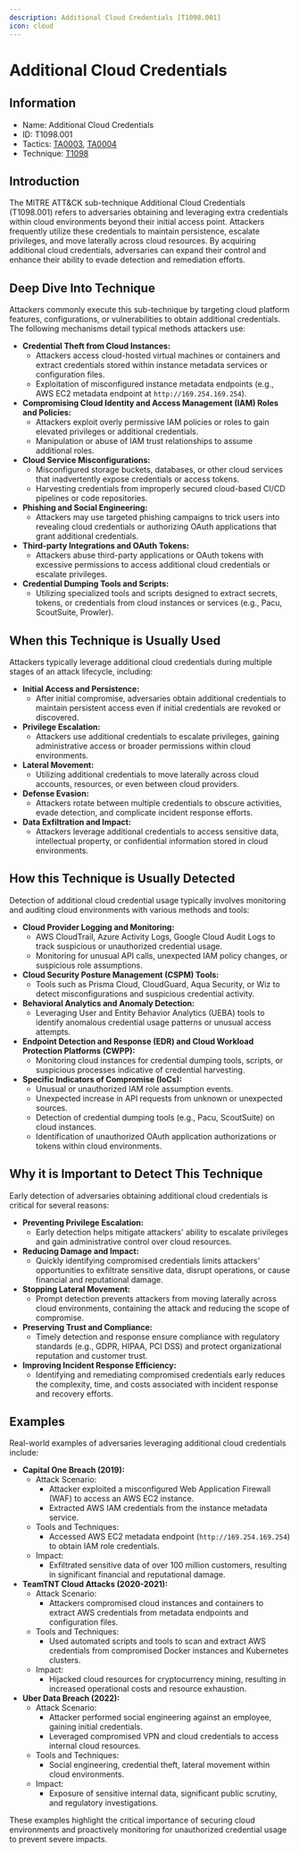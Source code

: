 ```yaml
---
description: Additional Cloud Credentials [T1098.001]
icon: cloud
---
```


# Additional Cloud Credentials

## Information

* Name: Additional Cloud Credentials
* ID: T1098.001
* Tactics: [TA0003](../), [TA0004](../../ta0004/)
* Technique: [T1098](./)

## Introduction

The MITRE ATT\&CK sub-technique Additional Cloud Credentials (T1098.001) refers to adversaries obtaining and leveraging extra credentials within cloud environments beyond their initial access point. Attackers frequently utilize these credentials to maintain persistence, escalate privileges, and move laterally across cloud resources. By acquiring additional cloud credentials, adversaries can expand their control and enhance their ability to evade detection and remediation efforts.

## Deep Dive Into Technique

Attackers commonly execute this sub-technique by targeting cloud platform features, configurations, or vulnerabilities to obtain additional credentials. The following mechanisms detail typical methods attackers use:

* **Credential Theft from Cloud Instances:**
  * Attackers access cloud-hosted virtual machines or containers and extract credentials stored within instance metadata services or configuration files.
  * Exploitation of misconfigured instance metadata endpoints (e.g., AWS EC2 metadata endpoint at `http://169.254.169.254`).
* **Compromising Cloud Identity and Access Management (IAM) Roles and Policies:**
  * Attackers exploit overly permissive IAM policies or roles to gain elevated privileges or additional credentials.
  * Manipulation or abuse of IAM trust relationships to assume additional roles.
* **Cloud Service Misconfigurations:**
  * Misconfigured storage buckets, databases, or other cloud services that inadvertently expose credentials or access tokens.
  * Harvesting credentials from improperly secured cloud-based CI/CD pipelines or code repositories.
* **Phishing and Social Engineering:**
  * Attackers may use targeted phishing campaigns to trick users into revealing cloud credentials or authorizing OAuth applications that grant additional credentials.
* **Third-party Integrations and OAuth Tokens:**
  * Attackers abuse third-party applications or OAuth tokens with excessive permissions to access additional cloud credentials or escalate privileges.
* **Credential Dumping Tools and Scripts:**
  * Utilizing specialized tools and scripts designed to extract secrets, tokens, or credentials from cloud instances or services (e.g., Pacu, ScoutSuite, Prowler).

## When this Technique is Usually Used

Attackers typically leverage additional cloud credentials during multiple stages of an attack lifecycle, including:

* **Initial Access and Persistence:**
  * After initial compromise, adversaries obtain additional credentials to maintain persistent access even if initial credentials are revoked or discovered.
* **Privilege Escalation:**
  * Attackers use additional credentials to escalate privileges, gaining administrative access or broader permissions within cloud environments.
* **Lateral Movement:**
  * Utilizing additional credentials to move laterally across cloud accounts, resources, or even between cloud providers.
* **Defense Evasion:**
  * Attackers rotate between multiple credentials to obscure activities, evade detection, and complicate incident response efforts.
* **Data Exfiltration and Impact:**
  * Attackers leverage additional credentials to access sensitive data, intellectual property, or confidential information stored in cloud environments.

## How this Technique is Usually Detected

Detection of additional cloud credential usage typically involves monitoring and auditing cloud environments with various methods and tools:

* **Cloud Provider Logging and Monitoring:**
  * AWS CloudTrail, Azure Activity Logs, Google Cloud Audit Logs to track suspicious or unauthorized credential usage.
  * Monitoring for unusual API calls, unexpected IAM policy changes, or suspicious role assumptions.
* **Cloud Security Posture Management (CSPM) Tools:**
  * Tools such as Prisma Cloud, CloudGuard, Aqua Security, or Wiz to detect misconfigurations and suspicious credential activity.
* **Behavioral Analytics and Anomaly Detection:**
  * Leveraging User and Entity Behavior Analytics (UEBA) tools to identify anomalous credential usage patterns or unusual access attempts.
* **Endpoint Detection and Response (EDR) and Cloud Workload Protection Platforms (CWPP):**
  * Monitoring cloud instances for credential dumping tools, scripts, or suspicious processes indicative of credential harvesting.
* **Specific Indicators of Compromise (IoCs):**
  * Unusual or unauthorized IAM role assumption events.
  * Unexpected increase in API requests from unknown or unexpected sources.
  * Detection of credential dumping tools (e.g., Pacu, ScoutSuite) on cloud instances.
  * Identification of unauthorized OAuth application authorizations or tokens within cloud environments.

## Why it is Important to Detect This Technique

Early detection of adversaries obtaining additional cloud credentials is critical for several reasons:

* **Preventing Privilege Escalation:**
  * Early detection helps mitigate attackers' ability to escalate privileges and gain administrative control over cloud resources.
* **Reducing Damage and Impact:**
  * Quickly identifying compromised credentials limits attackers' opportunities to exfiltrate sensitive data, disrupt operations, or cause financial and reputational damage.
* **Stopping Lateral Movement:**
  * Prompt detection prevents attackers from moving laterally across cloud environments, containing the attack and reducing the scope of compromise.
* **Preserving Trust and Compliance:**
  * Timely detection and response ensure compliance with regulatory standards (e.g., GDPR, HIPAA, PCI DSS) and protect organizational reputation and customer trust.
* **Improving Incident Response Efficiency:**
  * Identifying and remediating compromised credentials early reduces the complexity, time, and costs associated with incident response and recovery efforts.

## Examples

Real-world examples of adversaries leveraging additional cloud credentials include:

* **Capital One Breach (2019):**
  * Attack Scenario:
    * Attacker exploited a misconfigured Web Application Firewall (WAF) to access an AWS EC2 instance.
    * Extracted AWS IAM credentials from the instance metadata service.
  * Tools and Techniques:
    * Accessed AWS EC2 metadata endpoint (`http://169.254.169.254`) to obtain IAM role credentials.
  * Impact:
    * Exfiltrated sensitive data of over 100 million customers, resulting in significant financial and reputational damage.
* **TeamTNT Cloud Attacks (2020-2021):**
  * Attack Scenario:
    * Attackers compromised cloud instances and containers to extract AWS credentials from metadata endpoints and configuration files.
  * Tools and Techniques:
    * Used automated scripts and tools to scan and extract AWS credentials from compromised Docker instances and Kubernetes clusters.
  * Impact:
    * Hijacked cloud resources for cryptocurrency mining, resulting in increased operational costs and resource exhaustion.
* **Uber Data Breach (2022):**
  * Attack Scenario:
    * Attacker performed social engineering against an employee, gaining initial credentials.
    * Leveraged compromised VPN and cloud credentials to access internal cloud resources.
  * Tools and Techniques:
    * Social engineering, credential theft, lateral movement within cloud environments.
  * Impact:
    * Exposure of sensitive internal data, significant public scrutiny, and regulatory investigations.

These examples highlight the critical importance of securing cloud environments and proactively monitoring for unauthorized credential usage to prevent severe impacts.
